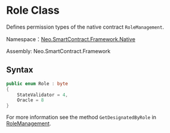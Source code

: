 # Role Class

Defines permission types of the native contract `RoleManagement`.

Namespace：[Neo.SmartContract.Framework.Native](index.md)

Assembly: Neo.SmartContract.Framework

## Syntax

```cs
public enum Role : byte
{
    StateValidator = 4,
    Oracle = 8
}
```

For more information see the method `GetDesignatedByRole` in [RoleManagement](RoleManagement/index.md).
